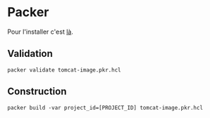 # Packer

Pour l'installer c'est [là](https://developer.hashicorp.com/packer/install?product_intent=packer).

## Validation

```shell
packer validate tomcat-image.pkr.hcl
```
 
 ## Construction

```shell
packer build -var project_id=[PROJECT_ID] tomcat-image.pkr.hcl
```

